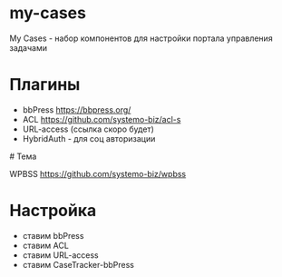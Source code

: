 # my-cases
My Cases - набор компонентов для настройки портала управления задачами

# Плагины

- bbPress https://bbpress.org/
- ACL https://github.com/systemo-biz/acl-s
- URL-access (ссылка скоро будет)
- HybridAuth - для соц авторизации

# Тема

WPBSS https://github.com/systemo-biz/wpbss

# Настройка

- ставим bbPress
- ставим ACL
- ставим URL-access
- ставим CaseTracker-bbPress
